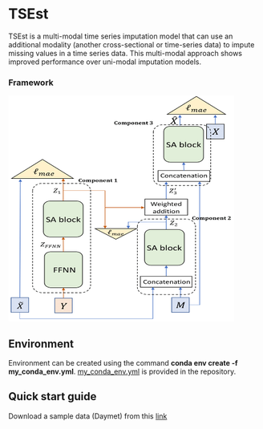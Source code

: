 # TSEst
TSEst is a multi-modal time series imputation model that can use an additional modality (another cross-sectional or time-series data) to impute missing values in a time series data. This multi-modal approach shows improved performance over uni-modal imputation models. 

### **Framework**
<img src="https://github.com/compbiolabucf/TSEst/blob/main/Fig-1.png" width="450" height="450">

## Environment
Environment can be created using the command **conda env create -f my_conda_env.yml**. [my_conda_env.yml](https://github.com/compbiolabucf/TSEst/blob/main/my_conda_env.yml) is provided in the repository. 

## Quick start guide
Download a sample data (Daymet) from this [link](https://knightsucfedu39751-my.sharepoint.com/:f:/g/personal/t_ahmed_knights_ucf_edu/EqcCFQeTVg5HgGUuA7SwQmUBZZB6cVJNXXO3CT_OAWr30w?e=uw6AaT) 

